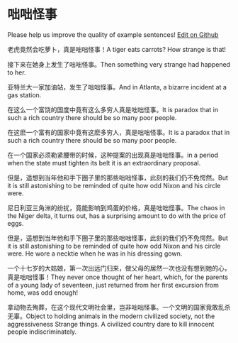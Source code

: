 # 咄咄怪事

Please help us improve the quality of example sentences! [Edit on Github](https://github.com/jiyushe/jiyu-example-sentence-source/blob/main/chinese/duoduoguaishi.md)

<p><span class="chinese">老虎竟然会吃萝卜，真是咄咄怪事！</span><span class="english">A tiger eats carrots? How strange is that!</span></p>

<p><span class="chinese">接下来在她身上发生了咄咄怪事。</span><span class="english">Then something very strange had happened to her.</span></p>

<p><span class="chinese">亚特兰大一家加油站，发生了咄咄怪事。</span><span class="english">And in Atlanta, a bizarre incident at a gas station.</span></p>

<p><span class="chinese">在这么一个富饶的国度中竟有这么多穷人真是咄咄怪事。</span><span class="english">It is paradox that in such a rich country there should be so many poor people.</span></p>

<p><span class="chinese">在这麽一个富有的国家中竟有这麽多穷人，真是咄咄怪事。</span><span class="english">It is a paradox that in such a rich country there should be so many poor people.</span></p>

<p><span class="chinese">在一个国家必须勒紧腰带的时候，这种提案的出现真是咄咄怪事。</span><span class="english">in a period when the state must tighten its belt it is an extraordinary proposal.</span></p>

<p><span class="chinese">但是，遥想到当年他和手下圈子里的那些咄咄怪事，此刻的我们仍不免愕然。</span><span class="english">But it is still astonishing to be reminded of quite how odd Nixon and his circle were.</span></p>

<p><span class="chinese">尼日利亚三角洲的纷扰，竟能影响到鸡蛋的价格，真是咄咄怪事。</span><span class="english">The chaos in the Niger delta, it turns out, has a surprising amount to do with the price of eggs.</span></p>

<p><span class="chinese">但是，遥想到当年他和手下圈子里的那些咄咄怪事，此刻的我们仍不免愕然。</span><span class="english">But it is still astonishing to be reminded of quite how odd Nixon and his circle were. He wore a necktie when he was in his dressing gown.</span></p>

<p><span class="chinese">一个十七岁的大姑娘，第一次出远门归来，做父母的居然一次也没有想到她的心，真是咄咄怪事！</span><span class="english">They never once thought of her heart, which, for the parents of a young lady of seventeen, just returned from her first excursion from home, was odd enough!</span></p>

<p><span class="chinese">拿动物去殉葬，在这个现代文明社会里，岂非咄咄怪事。一个文明的国家竟敢乱杀无辜。</span><span class="english">Object to holding animals in the modern civilized society, not the aggressiveness Strange things. A civilized country dare to kill innocent people indiscriminately.</span></p>

